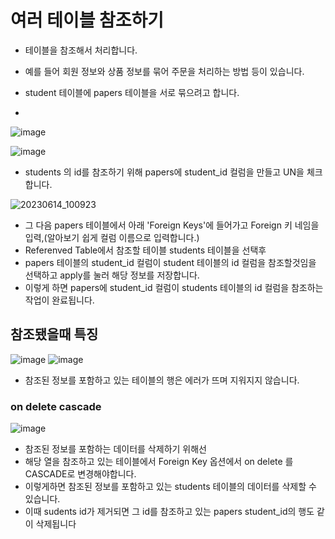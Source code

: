 # 여러 테이블 참조하기

- 테이블을 참조해서 처리합니다.
- 예를 들어 회원 정보와 상품 정보를 묶어 주문을 처리하는 방법 등이 있습니다.
 
- student 테이블에 papers 테이블을 서로 묶으려고 합니다.
- 
![image](https://github.com/ijd1236/Database/assets/130967884/1be6addf-113a-42f2-bb59-d14800c0c341)

![image](https://github.com/ijd1236/Database/assets/130967884/7713c093-e551-44ad-a5a4-afb6da23ffba)

- students 의 id를 참조하기 위해 papers에 student_id 컬럼을 만들고 UN을 체크합니다.

![20230614_100923](https://github.com/ijd1236/Database/assets/130967884/74a11215-5132-4173-9ee5-5a3d9bffca1e)

- 그 다음 papers 테이블에서 아래 'Foreign Keys'에 들어가고 Foreign 키 네임을 입력,(알아보기 쉽게 컬럼 이름으로 입력합니다.)
- Referenved Table에서 참조할 테이블 students 테이블을 선택후
- papers 테이블의 student_id 컬럼이 student 테이블의 id 컬럼을 참조할것임을 선택하고 apply를 눌러 해당 정보를 저장합니다.
- 이렇게 하면  papers에 student_id 컬럼이 students 테이블의 id 컬럼을 참조하는 작업이 완료됩니다.

## 참조됐을때 특징

![image](https://github.com/ijd1236/Database/assets/130967884/93cb60ab-0239-4c1c-a669-39dc01512aef)
![image](https://github.com/ijd1236/Database/assets/130967884/58b6aa12-55ad-4ffc-9a59-9903305eeed7)

- 참조된 정보를 포함하고 있는 테이블의 행은 에러가 뜨며 지워지지 않습니다.
### on delete cascade

![image](https://github.com/ijd1236/Database/assets/130967884/4df3874c-4883-4236-a973-d77a98607054)

- 참조된 정보를 포함하는 데이터를 삭제하기 위해선
- 해당 열을 참조하고 있는 테이블에서 Foreign Key 옵션에서 on delete 를 CASCADE로 변경해야합니다.
- 이렇게하면 참조된 정보를 포함하고 있는 students 테이블의 데이터를 삭제할 수 있습니다.
- 이때 sudents id가 제거되면 그 id를 참조하고 있는 papers student_id의 행도 같이 삭제됩니다
